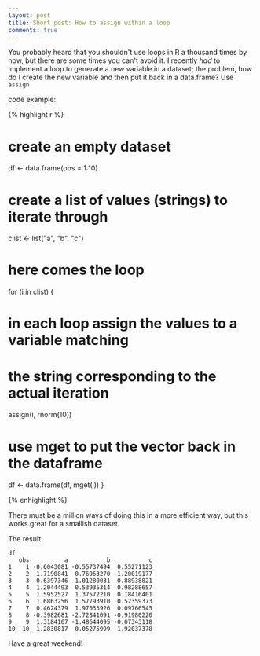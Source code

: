 ```yaml
---
layout: post
title: Short post: How to assign within a loop
comments: true
---
```



You probably heard that you shouldn't use loops in R a thousand times by now, but there are some times you can't avoid it. I recently *had* to implement a loop to generate a new variable in a dataset; the problem, how do I create the new variable and then put it back in a data.frame? Use `assign`

code example:

{% highlight r %}

# create an empty dataset
df <- data.frame(obs = 1:10)

# create a list of values (strings) to iterate through
clist <- list("a", "b", "c")

# here comes the loop
for (i in clist) {
  # in each loop assign the values to a variable matching
  # the string corresponding to the actual iteration
  assign(i, rnorm(10))

# use mget to put the vector back in the dataframe
df <- data.frame(df, mget(i))
}

{% enhighlight %}

There must be a million ways of doing this in a more efficient way, but this works great for a smallish dataset.

The result:

    df
       obs          a           b           c
    1    1 -0.6043081 -0.55737494  0.55271123
    2    2  1.7190841  0.76963270 -1.20019177
    3    3 -0.6397346 -1.01280031 -0.88938821
    4    4  1.2044493  0.53935314  0.98288657
    5    5  1.5952527  1.37572210  0.18416401
    6    6  1.6863256  1.57793910  0.52359373
    7    7  0.4624379  1.97033926  0.09766545
    8    8 -0.3982681 -2.72841091 -0.91980220
    9    9  1.3184167 -1.48644095 -0.07343118
    10  10  1.2830817  0.05275999  1.92037378


Have a great weekend!